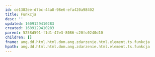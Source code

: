 ```yaml
---
id: ce1382ee-d7bc-44a8-98e6-efa420a98402
title: Funkcja
desc: ''
updated: 1609129410283
created: 1609129410283
parent: 5258d591-f1d1-47e3-8086-c20fc0240d10
children: []
fname: ang.dd.html.html.dom.ang.zdarzenie.html.element.ts.funkcja
hpath: ang.dd.html.html.dom.ang.zdarzenie.html.element.ts.funkcja
---
```



